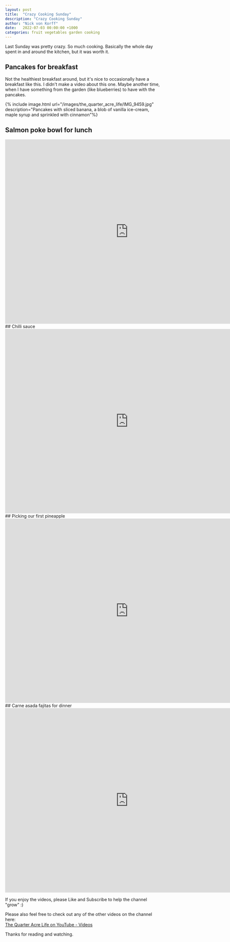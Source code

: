 ```yaml
---
layout: post
title:  "Crazy Cooking Sunday"
description: "Crazy Cooking Sunday"
author: "Nick von Korff"
date:   2022-07-03 00:00:00 +1000
categories: fruit vegetables garden cooking
---
```

Last Sunday was pretty crazy. So much cooking. Basically the whole day spent in and around the kitchen, but it was worth it.

## Pancakes for breakfast

Not the healthiest breakfast around, but it's nice to occasionally have a breakfast like this. I didn't make a video about this one. Maybe another time, when I have something from the garden (like blueberries) to have with the pancakes.

{% include image.html url="/images/the_quarter_acre_life/IMG_9459.jpg" description="Pancakes with sliced banana, a blob of vanilla ice-cream, maple syrup and sprinkled with cinnamon"%}

## Salmon poke bowl for lunch

<iframe width="800" height="600" src="https://www.youtube.com/embed/eXQHFu0bcXU" title="YouTube video player" frameborder="0" allow="accelerometer; autoplay; clipboard-write; encrypted-media; gyroscope; picture-in-picture" allowfullscreen></iframe>
<br>
## Chilli sauce

<iframe width="800" height="600" src="https://www.youtube.com/embed/fyaOgMdC-8A" title="YouTube video player" frameborder="0" allow="accelerometer; autoplay; clipboard-write; encrypted-media; gyroscope; picture-in-picture" allowfullscreen></iframe>
<br>
## Picking our first pineapple

<iframe width="800" height="600" src="https://www.youtube.com/embed/ZMPD3rx94ak" title="YouTube video player" frameborder="0" allow="accelerometer; autoplay; clipboard-write; encrypted-media; gyroscope; picture-in-picture" allowfullscreen></iframe>

<br>
## Carne asada fajitas for dinner

<iframe width="800" height="600" src="https://www.youtube.com/embed/3rEL4dC36J0" title="YouTube video player" frameborder="0" allow="accelerometer; autoplay; clipboard-write; encrypted-media; gyroscope; picture-in-picture" allowfullscreen></iframe>

If you enjoy the videos, please Like and Subscribe to help the channel "grow"  :) 

Please also feel free to check out any of the other videos on the channel here:
<br>[The Quarter Acre Life on YouTube - Videos](https://www.youtube.com/channel/UC_aFVS2_Ys0h2qKtD9DAzOA/videos)

Thanks for reading and watching.

